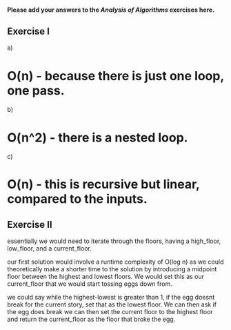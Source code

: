 #### Please add your answers to the ***Analysis of  Algorithms*** exercises here.

## Exercise I

a)
# O(n) - because there is just one loop, one pass.

b)
# O(n^2) - there is a nested loop. 

c)
# O(n) - this is recursive but linear, compared to the inputs.

## Exercise II

essentially we would need to iterate through the floors, having a high_floor, low_floor, and a current_floor. 

our first solution would involve a runtime complexity of O(log n) as we could theoretically make a shorter time to the solution by introducing a midpoint floor between the highest and lowest floors. We would set this as our current_floor that we would start tossing eggs down from.

we could say while the highest-lowest is greater than 1, if the egg doesnt break for the current story, set that as the lowest floor. We can then ask if the egg does break we can then set the current floor to the highest floor and return the current_floor as the floor that broke the egg. 

